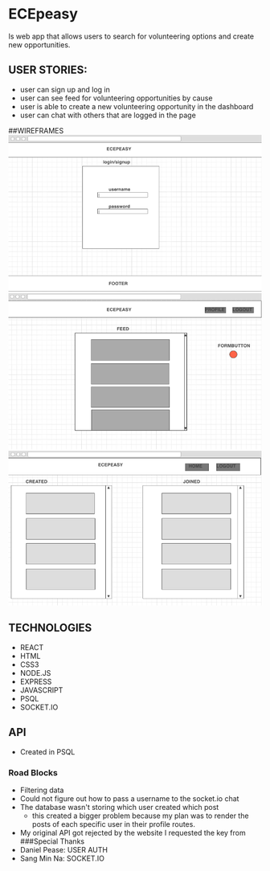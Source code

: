 # ECEpeasy
Is web app that allows users to search for volunteering options and create new opportunities. 
## USER STORIES:
- user can sign up and log in
- user can see feed for volunteering opportunities by cause
- user is able to create a new volunteering opportunity in the dashboard
- user can chat with others that are logged in the page

##WIREFRAMES
![](/pics/1.png)
![](/pics/2.png)
![](/pics/3.png)

## TECHNOLOGIES
- REACT
- HTML
- CSS3
- NODE.JS
- EXPRESS
- JAVASCRIPT
- PSQL
- SOCKET.IO

## API
- Created in PSQL

### Road Blocks
- Filtering data 
- Could not figure out how to pass a username to the socket.io chat
- The database wasn't storing which user created which post
  - this created a bigger problem because my plan was to render the posts of each specific user in their profile routes.
- My original API got rejected by the website I requested the key from
###Special Thanks
- Daniel Pease: USER AUTH
- Sang Min Na: SOCKET.IO


